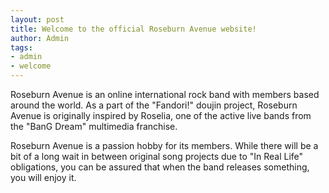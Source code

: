 ```yaml
---
layout: post
title: Welcome to the official Roseburn Avenue website!
author: Admin
tags:
- admin
- welcome
---
```


Roseburn Avenue is an online international rock band with members based around the world. As a part of the "Fandori!" doujin project, Roseburn Avenue is originally inspired by Roselia, one of the active live bands from the "BanG Dream" multimedia franchise.


Roseburn Avenue is a passion hobby for its members. While there will be a bit of a long wait in between original song projects due to "In Real Life" obligations, you can be assured that when the band releases something, you will enjoy it.
